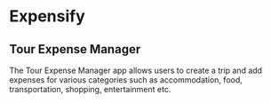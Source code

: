 # Expensify

## Tour Expense Manager

The Tour Expense Manager app allows users to create a trip and add expenses for various categories such as accommodation, food, transportation, shopping, entertainment etc.
